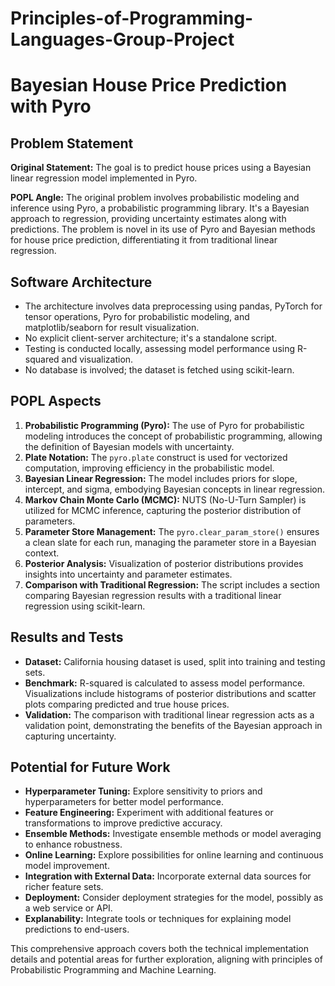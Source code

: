 # Principles-of-Programming-Languages-Group-Project

# Bayesian House Price Prediction with Pyro

## Problem Statement

**Original Statement:** The goal is to predict house prices using a Bayesian linear regression model implemented in Pyro.

**POPL Angle:** The original problem involves probabilistic modeling and inference using Pyro, a probabilistic programming library. It's a Bayesian approach to regression, providing uncertainty estimates along with predictions. The problem is novel in its use of Pyro and Bayesian methods for house price prediction, differentiating it from traditional linear regression.

## Software Architecture

- The architecture involves data preprocessing using pandas, PyTorch for tensor operations, Pyro for probabilistic modeling, and matplotlib/seaborn for result visualization.
- No explicit client-server architecture; it's a standalone script.
- Testing is conducted locally, assessing model performance using R-squared and visualization.
- No database is involved; the dataset is fetched using scikit-learn.

## POPL Aspects

1. **Probabilistic Programming (Pyro):** The use of Pyro for probabilistic modeling introduces the concept of probabilistic programming, allowing the definition of Bayesian models with uncertainty.
2. **Plate Notation:** The `pyro.plate` construct is used for vectorized computation, improving efficiency in the probabilistic model.
3. **Bayesian Linear Regression:** The model includes priors for slope, intercept, and sigma, embodying Bayesian concepts in linear regression.
4. **Markov Chain Monte Carlo (MCMC):** NUTS (No-U-Turn Sampler) is utilized for MCMC inference, capturing the posterior distribution of parameters.
5. **Parameter Store Management:** The `pyro.clear_param_store()` ensures a clean slate for each run, managing the parameter store in a Bayesian context.
6. **Posterior Analysis:** Visualization of posterior distributions provides insights into uncertainty and parameter estimates.
7. **Comparison with Traditional Regression:** The script includes a section comparing Bayesian regression results with a traditional linear regression using scikit-learn.

## Results and Tests

- **Dataset:** California housing dataset is used, split into training and testing sets.
- **Benchmark:** R-squared is calculated to assess model performance. Visualizations include histograms of posterior distributions and scatter plots comparing predicted and true house prices.
- **Validation:** The comparison with traditional linear regression acts as a validation point, demonstrating the benefits of the Bayesian approach in capturing uncertainty.

## Potential for Future Work

- **Hyperparameter Tuning:** Explore sensitivity to priors and hyperparameters for better model performance.
- **Feature Engineering:** Experiment with additional features or transformations to improve predictive accuracy.
- **Ensemble Methods:** Investigate ensemble methods or model averaging to enhance robustness.
- **Online Learning:** Explore possibilities for online learning and continuous model improvement.
- **Integration with External Data:** Incorporate external data sources for richer feature sets.
- **Deployment:** Consider deployment strategies for the model, possibly as a web service or API.
- **Explanability:** Integrate tools or techniques for explaining model predictions to end-users.

This comprehensive approach covers both the technical implementation details and potential areas for further exploration, aligning with principles of Probabilistic Programming and Machine Learning.

